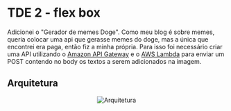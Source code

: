 # TDE 2 - flex box
Adicionei o "Gerador de memes Doge".
Como meu blog é sobre memes, queria colocar uma api que gerasse memes do doge, mas a única que encontrei era paga, então fiz a minha própria. Para isso foi necessário criar uma API utilizando o [Amazon API Gateway](https://aws.amazon.com/pt/api-gateway/) e o [AWS Lambda](https://aws.amazon.com/pt/pm/lambda/) para enviar um POST contendo no body os textos a serem adicionados na imagem.

## Arquitetura
<p align="center">
  <img src="/imgs/Diagrama.png" alt="Arquitetura">
</p>